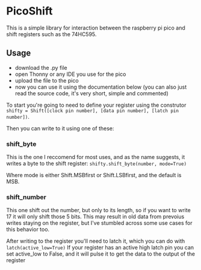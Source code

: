 PicoShift
======

This is a simple library for interaction between the raspberry pi pico and shift registers such as the 74HC595. 

Usage
------
* download the .py file
* open Thonny or any IDE you use for the pico
* upload the file to the pico
* now you can use it using the documentation below (you can also just read the source code, it's very short, simple and commented)

To start you're going to need to define your register using the construtor ```shifty = Shift([clock pin number], [data pin number], [latch pin number])```.

Then you can write to it using one of these:

### shift_byte
This is the one I reccomend for most uses, and as the name suggests, it writes a byte to the shift register:
```shifty.shift_byte(number, mode=True)```

Where mode is either Shift.MSBfirst or Shift.LSBfirst, and the default is MSB.

### shift_number
This one shift out the number, but only to its length, so if you want to write 17 it will only shift those 5 bits. This may result in old data from prevoius writes staying on the register, but I've stumbled across some use cases for this behavior too.


After writing to the register you'll need to latch it, which you can do with ```latch(active_low=True)``` If your register has an active high latch pin you can set active_low to False, and it will pulse it to get the data to the output of the register